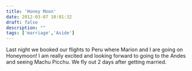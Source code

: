 ```yaml
---
title: 'Honey Moon'
date: 2012-03-07 10:01:32
draft: false
description: ""
tags: ['marriage','Aside']
---
```


Last night we booked our flights to Peru where Marion and I are going on Honeymoon! I am really excited and looking forward to going to the Andes and seeing Machu Picchu. We fly out 2 days after getting married.